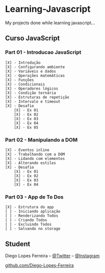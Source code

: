 # Learning-Javascript
My projects done while learning javascript...

## Curso JavaScript
### Part 01 - Introducao JavaScript
    [X] - Introdução
    [X] - Configurando ambiente
    [X] - Variáveis e dados
    [X] - Operações matemáticas
    [X] - Funções
    [X] - Condicionais
    [X] - Operadores lógicos
    [X] - Condição ternária
    [X] - Estruturas de repetição
    [X] - Intervalo e timeout
    [X] - Desafio
        [X] - Ex 01
        [X] - Ex 02
        [X] - Ex 03
        [X] - Ex 04
        [X] - Ex 05

### Part 02 - Manipulando a DOM
    [X] - Eventos inline
    [X] - Trabalhando com a DOM
    [X] - Lidando com elementos
    [X] - Alterando estilos
    [X] - Desafio   
        [X] - Ex 01
        [X] - Ex 02
        [X] - Ex 03
        [X] - Ex 04

### Part 03 - App de To Dos
    [X] - Estrutura do app
    [ ] - Iniciando aplicação
    [ ] - Renderizando Todos
    [ ] - Criando Todos
    [ ] - Excluindo Todos
    [ ] - Salvando no storage

## Student

Diego Lopes Ferreira – [@Twitter](https://twitter.com/Diego45731776) – [@Instagram](https://www.instagram.com/diego.lopes.f/)

[github.com/Diego-Lopes-Ferreira](https://github.com/Diego-Lopes-Ferreira/)
